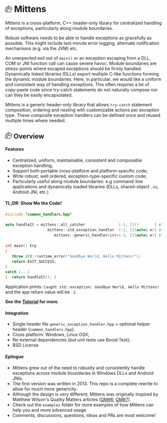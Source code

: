 ![icon](mittens_icon.png) Mittens 
=======

Mittens is a cross-platform, C++ header-only library for centralized handling of exceptions, particularly along module boundaries. 

Robust software needs to be able to handle exceptions as gracefully as possible. This might include last-minute error logging, alternate notification mechanisms (e.g. via the JVM) etc. 

An unexpected exit out of `main()` or an exception escaping from a DLL, COM or JNI function call can cause severe havoc. Module boundaries are stress-points where escaped exceptions should be firmly handled. Dynamically linked libraries (DLLs) export multiple C-like functions forming the dynamic module boundaries. Here, in particular, we would like a uniform and consistent way of handling exceptions. This often requires a lot of copy-paste code since try-catch statements do not naturally compose nor can they be easily encapsulated.

Mittens is a generic header-only library that allows `try-catch` statement composition, ordering and nesting with customizable actions per exception type. These composite exception handlers can be defined once and reused multiple times where needed. 

![icon](mittens_icon.png) Overview
-----
#### Features
- Centralized, uniform, maintainable, consistent and composable exception handling;
- Support both portable cross-platform and platform-specific code;
- Write robust, well ordered, exception-type-specific custom code;
- Particularly useful along module boundaries: e.g command-line applications and dynamically loaded libraries (DLLs, shared-object `.so`, Android JNI, etc.) 

#### TL;DR: Show Me the Code!
```cpp
#include "common_handlers.hpp"

auto handleIt = mittens::all_catcher               (-1, []()       { std::cerr << "Caught exception of unknown type!"   << std::endl; }, 
                   mittens::std_exception_handler  (-2, [](auto& e){ std::cerr << "Caught std::exception: " << e.what() << std::endl; },
                      mittens::generic_handler<int>(-3, [](auto& e){ std::cerr << "Caught thrown `int` = "  << e        << std::endl; })));

int main() try
{
   throw std::runtime_error("Goodbye World, Hello Mittens!");
   return EXIT_SUCCESS;
}
catch (...) 
{  return handleIt(); }
```
Application prints: `Caught std::exception: Goodbye World, Hello Mittens!` and the app return value will be `-2`.

**See the [Tutorial](https://github.com/adishavit/mittens/wiki/The-Mittens-Tutorial) for more.**

#### Integration
- Single header file `generic_exception_handler.hpp` + optional helper header (`common_handlers.hpp`).
- Cross platform: Windows, Linux OSX;
- No external dependencies (but unit tests use Boost.Test);
- BSD License 

#### Epilogue
- Mittens grew out of the need to robustly and consistently handle exceptions across module boundaries in Windows DLLs and Android JNIs. 
- The first version was written in 2013. This repo is a complete rewrite to allow for much more genericity.
- Although the design is very different, Mittens was originally inspired by Matthew Wilson's Quality Matters articles ([QM#6](http://accu.org/index.php/journals/1706), [QM#7](http://accu.org/index.php/articles/1868)).  
- Check out the `examples` folder for more examples of how Mittens can help you and more advanced usage.
- Comments, discussions, questions, ideas and PRs are most welcome!

